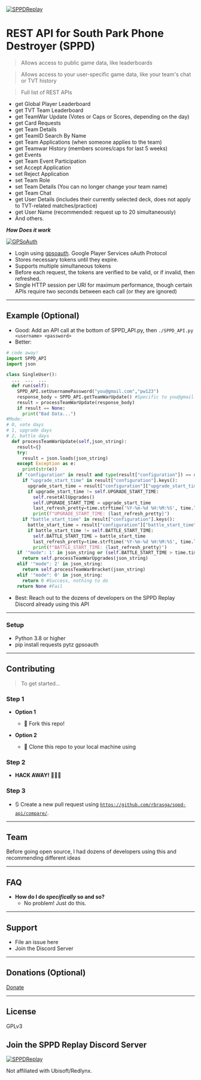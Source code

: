 <a href="https://sppdreplay.net"><img src="https://i.imgur.com/CRA6jPP.png" title="SPPD Replay" alt="SPPDReplay"></a>

# REST API for South Park Phone Destroyer (SPPD)

> Allows access to public game data, like leaderboards

> Allows access to your user-specific game data, like your team's chat or TVT history

> Full list of REST APIs

- get Global Player Leaderboard
- get TVT Team Leaderboard
- get TeamWar Update (Votes or Caps or Scores, depending on the day)
- get Card Requests
- get Team Details
- get TeamID Search By Name
- get Team Applications (when someone applies to the team)
- get Teamwar History (members scores/caps for last 5 weeks)
- get Events
- get Team Event Participation
- set Accept Application
- set Reject Application
- set Team Role
- set Team Details (You can no longer change your team name)
- get Team Chat
- get User Details (includes their currently selected deck, does not apply to TVT-related matches/practice)
- get User Name (recommended: request up to 20 simultaneously)
- And others.

***How Does it work***

[![GPSoAuth](http://www.google.com/logos/doodles/2015/googles-new-logo-5078286822539264.3-hp2x.gif)]()

- Login using [gpsoauth](https://github.com/simon-weber/gpsoauth). Google Player Services oAuth Protocol
- Stores necessary tokens until they expire.
- Supports multiple simultaneous tokens
- Before each request, the tokens are verified to be valid, or if invalid, then refreshed.
- Single HTTP session per URI for maximum performance, though certain APIs require two seconds between each call (or they are ignored)

---

## Example (Optional)

- Good: Add an API call at the bottom of SPPD_API.py, then `./SPPD_API.py <username> <password>`
- Better:

```python
# code away!
import SPPD_API
import json

class SingleUser():
  ...  ...  ...
  def run(self):
    SPPD_API.setUsernamePassword("you@gmail.com","pw123")
    response_body = SPPD_API.getTeamWarUpdate() #Specific to you@gmail.com's team.
    result = processTeamWarUpdate(response_body)
    if result == None:
      print("Bad Data...")
#Mode:
# 0, vote days
# 1, upgrade days
# 2, battle days
  def processTeamWarUpdate(self,json_string):
    result={}
    try:
      result = json.loads(json_string)
    except Exception as e:
      print(str(e))
    if "configuration" in result and type(result["configuration"]) == dict:
      if "upgrade_start_time" in result["configuration"].keys():
        upgrade_start_time = result["configuration"]["upgrade_start_time"]
        if upgrade_start_time != self.UPGRADE_START_TIME:
          self.resetAllUpgrades()
          self.UPGRADE_START_TIME = upgrade_start_time
          last_refresh_pretty=time.strftime('%Y-%m-%d %H:%M:%S', time.localtime(self.UPGRADE_START_TIME))
          print(f"UPGRADE_START_TIME: {last_refresh_pretty}")
      if "battle_start_time" in result["configuration"].keys():
        battle_start_time = result["configuration"]["battle_start_time"]
        if battle_start_time != self.BATTLE_START_TIME:
          self.BATTLE_START_TIME = battle_start_time
          last_refresh_pretty=time.strftime('%Y-%m-%d %H:%M:%S', time.localtime(self.BATTLE_START_TIME))
          print(f"BATTLE_START_TIME: {last_refresh_pretty}")
    if '"mode": 1' in json_string or (self.BATTLE_START_TIME > time.time() - 300 and self.UPGRADE_START_TIME < time.time() + 1800):
      return self.processTeamWarUpgrades(json_string)
    elif '"mode": 2' in json_string:
      return self.processTeamWarBracket(json_string)
    elif '"mode": 0' in json_string:
      return 0 #Success, nothing to do
    return None #Fail
```

- Best: Reach out to the dozens of developers on the SPPD Replay Discord already using this API

---

### Setup

- Python 3.8 or higher
- pip install requests pytz gpsoauth

---

## Contributing

> To get started...

### Step 1

- **Option 1**
    - 🍴 Fork this repo!

- **Option 2**
    - 👯 Clone this repo to your local machine using

### Step 2

- **HACK AWAY!** 🔨🔨🔨

### Step 3

- 🔃 Create a new pull request using <a href="https://github.com/rbrasga/sppd-api/compare/" target="_blank">`https://github.com/rbrasga/sppd-api/compare/`</a>.

---

## Team

Before going open source, I had dozens of developers using this and recommending different ideas

---

## FAQ

- **How do I do *specifically* so and so?**
    - No problem! Just do this.

---

## Support

- File an issue here
- Join the Discord Server

---

## Donations (Optional)

[Donate](https://sppdreplay.net/donate)


---

## License

GPLv3

## Join the SPPD Replay Discord Server

<a href="https://discord.gg/j4Wchza"><img src="https://i.imgur.com/XpgtidC.jpg" title="SPPD Replay Discord" alt="SPPDReplay"></a>

Not affiliated with Ubisoft/Redlynx.
